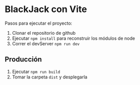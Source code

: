 # BlackJack con Vite

Pasos para ejecutar el proyecto:

1. Clonar el repositorio de github
2. Ejecutar ```npm install``` para reconstruir los módulos de node
3. Correr el devServer ```npm run dev```

## Producción

1. Ejecutar ```npm run build```
2. Tomar la carpeta ```dist``` y desplegarla 